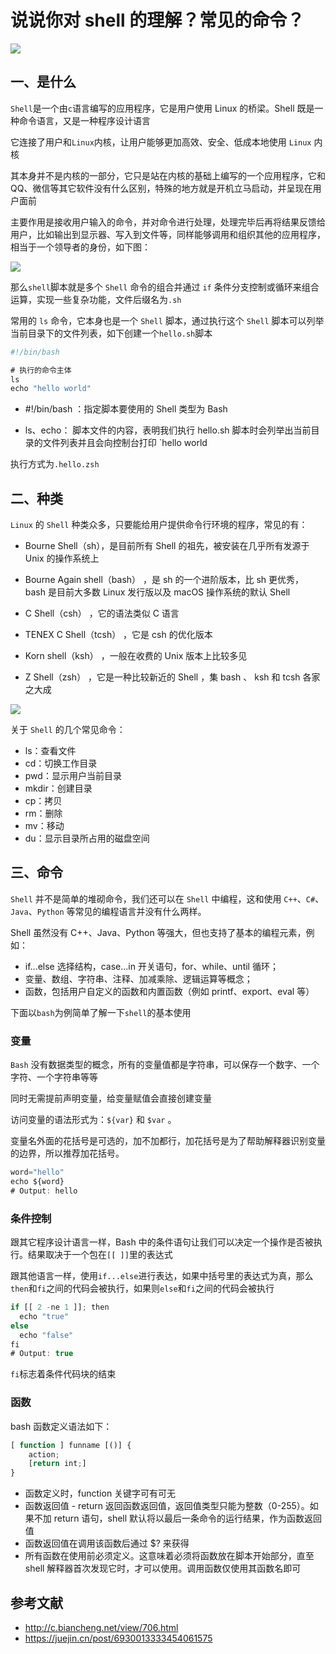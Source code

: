 <!--
 * @Author: lijing
 * @Date: 2023-12-15 23:08:24
 * @LastEditors: lijing
 * @LastEditTime: 2023-12-17 21:08:56
 * @Description: 
-->
# 说说你对 shell 的理解？常见的命令？

![](https://static.vue-js.com/71003620-0883-11ec-a752-75723a64e8f5.png)

## 一、是什么

`Shell`是一个由`c`语言编写的应用程序，它是用户使用 Linux 的桥梁。Shell 既是一种命令语言，又是一种程序设计语言

它连接了用户和`Linux`内核，让用户能够更加高效、安全、低成本地使用 `Linux` 内核

其本身并不是内核的一部分，它只是站在内核的基础上编写的一个应用程序，它和 QQ、微信等其它软件没有什么区别，特殊的地方就是开机立马启动，并呈现在用户面前

主要作用是接收用户输入的命令，并对命令进行处理，处理完毕后再将结果反馈给用户，比如输出到显示器、写入到文件等，同样能够调用和组织其他的应用程序，相当于一个领导者的身份，如下图：

![](https://static.vue-js.com/80db0ca0-0883-11ec-8e64-91fdec0f05a1.png)

那么`shell`脚本就是多个 `Shell` 命令的组合并通过 `if` 条件分支控制或循环来组合运算，实现一些复杂功能，文件后缀名为`.sh`

常用的 `ls` 命令，它本身也是一个 `Shell` 脚本，通过执行这个 `Shell` 脚本可以列举当前目录下的文件列表，如下创建一个`hello.sh`脚本

```js
#!/bin/bash

# 执行的命令主体
ls
echo "hello world"
```
+   #!/bin/bash ：指定脚本要使用的 Shell 类型为 Bash
    
+   ls、echo： 脚本文件的内容，表明我们执行 hello.sh 脚本时会列举出当前目录的文件列表并且会向控制台打印 \`hello world
    

执行方式为`.hello.zsh`

## 二、种类

`Linux` 的 `Shell` 种类众多，只要能给用户提供命令行环境的程序，常见的有：

+   Bourne Shell（sh），是目前所有 Shell 的祖先，被安装在几乎所有发源于 Unix 的操作系统上
    
+   Bourne Again shell（bash） ，是 sh 的一个进阶版本，比 sh 更优秀， bash 是目前大多数 Linux 发行版以及 macOS 操作系统的默认 Shell
    
+   C Shell（csh） ，它的语法类似 C 语言
    
+   TENEX C Shell（tcsh） ，它是 csh 的优化版本
    
+   Korn shell（ksh） ，一般在收费的 Unix 版本上比较多见
    
+   Z Shell（zsh） ，它是一种比较新近的 Shell ，集 bash 、 ksh 和 tcsh 各家之大成
    

![](https://static.vue-js.com/8e739440-0883-11ec-a752-75723a64e8f5.png)

关于 `Shell` 的几个常见命令：

+   ls：查看文件
+   cd：切换工作目录
+   pwd：显示用户当前目录
+   mkdir：创建目录
+   cp：拷贝
+   rm：删除
+   mv：移动
+   du：显示目录所占用的磁盘空间

## 三、命令

`Shell` 并不是简单的堆砌命令，我们还可以在 `Shell` 中编程，这和使用 `C++`、`C#`、`Java`、`Python` 等常见的编程语言并没有什么两样。

Shell 虽然没有 C++、Java、Python 等强大，但也支持了基本的编程元素，例如：

+   if...else 选择结构，case...in 开关语句，for、while、until 循环；
+   变量、数组、字符串、注释、加减乘除、逻辑运算等概念；
+   函数，包括用户自定义的函数和内置函数（例如 printf、export、eval 等）

下面以`bash`为例简单了解一下`shell`的基本使用

### 变量

`Bash` 没有数据类型的概念，所有的变量值都是字符串，可以保存一个数字、一个字符、一个字符串等等

同时无需提前声明变量，给变量赋值会直接创建变量

访问变量的语法形式为：`${var}` 和 `$var` 。

变量名外面的花括号是可选的，加不加都行，加花括号是为了帮助解释器识别变量的边界，所以推荐加花括号。

```js
word="hello"
echo ${word}
# Output: hello
```
### 条件控制

跟其它程序设计语言一样，Bash 中的条件语句让我们可以决定一个操作是否被执行。结果取决于一个包在`[[ ]]`里的表达式

跟其他语言一样，使用`if...else`进行表达，如果中括号里的表达式为真，那么`then`和`fi`之间的代码会被执行，如果则`else`和`fi`之间的代码会被执行

```js
if [[ 2 -ne 1 ]]; then
  echo "true"
else
  echo "false"
fi
# Output: true
```
`fi`标志着条件代码块的结束

### 函数

bash 函数定义语法如下：

```js
[ function ] funname [()] {
    action;
    [return int;]
}
```
+   函数定义时，function 关键字可有可无
+   函数返回值 - return 返回函数返回值，返回值类型只能为整数（0-255）。如果不加 return 语句，shell 默认将以最后一条命令的运行结果，作为函数返回值
+   函数返回值在调用该函数后通过 $? 来获得
+   所有函数在使用前必须定义。这意味着必须将函数放在脚本开始部分，直至 shell 解释器首次发现它时，才可以使用。调用函数仅使用其函数名即可

## 参考文献

+   http://c.biancheng.net/view/706.html
+   https://juejin.cn/post/6930013333454061575